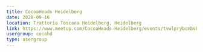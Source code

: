 ```yaml
---
title: CocoaHeads Heidelberg
date: 2020-09-16
location: Trattoria Toscana Heidelberg, Heidelberg
link: https://www.meetup.com/CocoaHeads-Heidelberg/events/tvwlprybcmbvb/
usergroup: cocohd
type: usergroup
---
```

